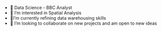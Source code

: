 - 🐸 Data Science - BBC Analyst
- :woman_dancing: I’m interested in Spatial Analysis 
- :lion:I’m currently refining data warehousing skills
- 💞️ I’m looking to collaborate on new projects and am open to new ideas
